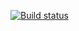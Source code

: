 [![Build status](https://ci.appveyor.com/api/projects/status/36jog04opiitmmcp/branch/master?svg=true)](https://ci.appveyor.com/project/EvgeniyaSelivanova/2-aqa-homework-2-1/branch/master)